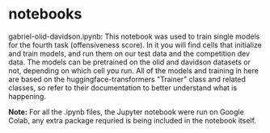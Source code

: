 # notebooks



gabriel-olid-davidson.ipynb:
This notebook was used to train single models for the fourth task (offensiveness score). In it you will find cells that initialize and train models, and run them on our test data and the competition dev data. The models can be pretrained on the olid and davidson datasets or not, depending on which cell you run. All of the models and training in here are based on the huggingface-transformers "Trainer" class and related classes, so refer to their documentation to better understand what is happening.


**Note:** For all the .ipynb files, the Jupyter notebook were run on Google Colab, any extra package requried is being included in the notebook itself.